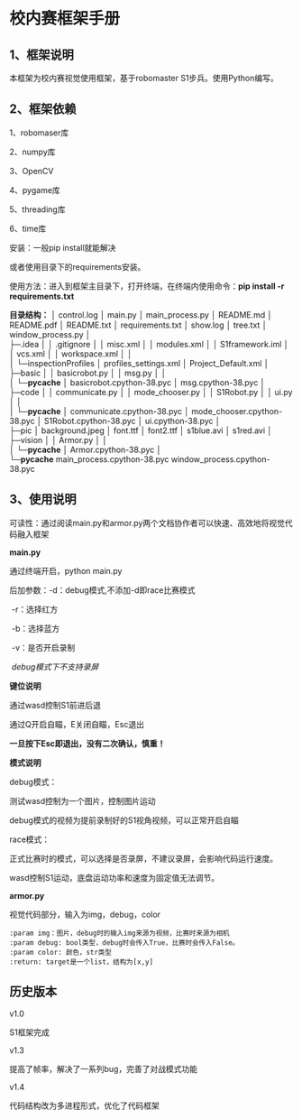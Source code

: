 # 校内赛框架手册

## 1、框架说明

本框架为校内赛视觉使用框架，基于robomaster S1步兵。使用Python编写。

## 2、框架依赖

1、robomaser库

2、numpy库

3、OpenCV

4、pygame库

5、threading库

6、time库

安装：一般pip install就能解决

或者使用目录下的requirements安装。

使用方法：进入到框架主目录下，打开终端，在终端内使用命令：**pip install -r requirements.txt**

**目录结构：**
│  control.log
│  main.py
│  main_process.py
│  README.md
│  README.pdf
│  README.txt
│  requirements.txt
│  show.log
│  tree.txt
│  window_process.py
│  
├─.idea
│  │  .gitignore
│  │  misc.xml
│  │  modules.xml
│  │  S1framework.iml
│  │  vcs.xml
│  │  workspace.xml
│  │  
│  └─inspectionProfiles
│          profiles_settings.xml
│          Project_Default.xml
│          
├─basic
│  │  basicrobot.py
│  │  msg.py
│  │  
│  └─__pycache__
│          basicrobot.cpython-38.pyc
│          msg.cpython-38.pyc
│          
├─code
│  │  communicate.py
│  │  mode_chooser.py
│  │  S1Robot.py
│  │  ui.py
│  │  
│  └─__pycache__
│          communicate.cpython-38.pyc
│          mode_chooser.cpython-38.pyc
│          S1Robot.cpython-38.pyc
│          ui.cpython-38.pyc
│          
├─pic
│      background.jpeg
│      font.ttf
│      font2.ttf
│      s1blue.avi
│      s1red.avi
│      
├─vision
│  │  Armor.py
│  │  
│  └─__pycache__
│          Armor.cpython-38.pyc
│          
└─__pycache__
        main_process.cpython-38.pyc
        window_process.cpython-38.pyc

## 3、使用说明

可读性：通过阅读main.py和armor.py两个文档协作者可以快速、高效地将视觉代码融入框架

**main.py**

通过终端开启，python main.py

后加参数：-d：debug模式,不添加-d即race比赛模式

​				    -r：选择红方

​                    -b：选择蓝方

​                    -v：是否开启录制

​					*debug模式下不支持录屏*

**键位说明**

通过wasd控制S1前进后退

通过Q开启自瞄，E关闭自瞄，Esc退出

**一旦按下Esc即退出，没有二次确认，慎重！**

**模式说明**

debug模式：

测试wasd控制为一个图片，控制图片运动

debug模式的视频为提前录制好的S1视角视频，可以正常开启自瞄

race模式：

正式比赛时的模式，可以选择是否录屏，不建议录屏，会影响代码运行速度。

wasd控制S1运动，底盘运动功率和速度为固定值无法调节。

**armor.py**

视觉代码部分，输入为img，debug，color

```
:param img：图片，debug时的输入img来源为视频，比赛时来源为相机
:param debug: bool类型，debug时会传入True，比赛时会传入False。
:param color: 颜色，str类型
:return: target是一个list，结构为[x,y]
```

## 历史版本

v1.0

S1框架完成

v1.3

提高了帧率，解决了一系列bug，完善了对战模式功能

v1.4

代码结构改为多进程形式，优化了代码框架
